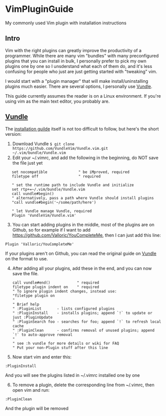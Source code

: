 # VimPluginGuide
My commonly used Vim plugin with installation instructions

## Intro

Vim with the right plugins can greatly improve the productivity of a programmer. While there are many vim "bundles" with many preconfigured plugins that you can install in bulk, I personally prefer to pick my own plugins one by one so I unsderstand what each of them do, and it's less confusing for people who just are just getting started with "tweaking" vim.

I would start with a "plugin manager" that will make install/uninstalling plugins much easier. There are several options, I personally use [Vundle](https://github.com/VundleVim/Vundle.vim/).

This guide currently assumes the reader is on a Linux environment. If you're using vim as the main text editor, you probably are.

## [Vundle](https://github.com/VundleVim/Vundle.vim/)

The [installation guilde](https://github.com/VundleVim/Vundle.vim/blob/master/README.md) itself is not too difficult to follow, but here's the short version:

1. Download Vundle
`$ git clone https://github.com/VundleVim/Vundle.vim.git ~/.vim/bundle/Vundle.vim`
2. Edit your ~/.vimrc, and add the following in the beginning, do NOT save the file just yet
```vim
   set nocompatible              " be iMproved, required
   filetype off                  " required

   " set the runtime path to include Vundle and initialize
   set rtp+=~/.vim/bundle/Vundle.vim
   call vundle#begin()
   " alternatively, pass a path where Vundle should install plugins
   "call vundle#begin('~/some/path/here')

   " let Vundle manage Vundle, required
   Plugin 'VundleVim/Vundle.vim'
```
3. You can start adding plugins in the middle, most of the plugins are on Github, so for example if I want to add https://github.com/Valloric/YouCompleteMe, then I can just add this line:

`Plugin 'Valloric/YouCompleteMe'`

If your plugins aren't on Github, you can read the original guide on [Vundle](https://github.com/VundleVim/Vundle.vim/blob/master/README.md) on the format to use.

4. After adding all your plugins, add these in the end, and you can now save the file.

   ```" All of your Plugins must be added before the following line
   call vundle#end()            " required
   filetype plugin indent on    " required
   " To ignore plugin indent changes, instead use:
   "filetype plugin on
   "
   " Brief help
   " :PluginList       - lists configured plugins
   " :PluginInstall    - installs plugins; append `!` to update or just :PluginUpdate
   " :PluginSearch foo - searches for foo; append `!` to refresh local cache
   " :PluginClean      - confirms removal of unused plugins; append `!` to auto-approve removal
   "
   " see :h vundle for more details or wiki for FAQ
   " Put your non-Plugin stuff after this line
   ```
5. Now start vim and enter this:

`:PluginInstall`

And you will see the plugins listed in ~/.vimrc installed one by one

6. To remove a plugin, delete the corresponding line from ~/.vimrc, then open vim and run:

`:PluginClean`

And the plugin will be removed
